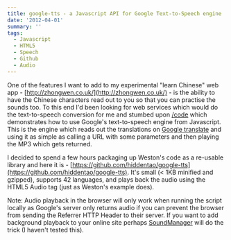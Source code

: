 ```yaml
---
title: google-tts - a Javascript API for Google Text-to-Speech engine
date: '2012-04-01'
summary: ''
tags:
  - Javascript
  - HTML5
  - Speech
  - Github
  - Audio
---
```

One of the features I want to add to my experimental "learn Chinese" web app - [http://zhongwen.co.uk/](http://zhongwen.co.uk/) - is the ability to have the Chinese characters read out to you so that you can practise the sounds too. To this end I'd been looking for web services which would do the text-to-speech conversion for me and stumbed upon [/code](http://weston.ruter.net/projects/google-tts/) which demonstrates how to use Google's text-to-speech engine from Javascript. This is the engine which reads out the translations on [Google translate](http://translate.google.com/) and using it as simple as calling a URL with some parameters and then playing the MP3 which gets returned.

I decided to spend a few hours packaging up Weston's code as a re-usable library and here it is - [https://github.com/hiddentao/google-tts](https://github.com/hiddentao/google-tts). It's small (< 1KB minified and gzipped), supports 42 languages, and plays back the audio using the HTML5 Audio tag (just as Weston's example does).

Note: Audio playback in the browser will only work when running the script locally as Google's server only
returns audio if you can prevent the browser from sending the Referrer HTTP Header to their server. If you want to add
background playback to your online site perhaps [SoundManager](http://www.schillmania.com/projects/soundmanager2/)
will do the trick (I haven't tested this).
